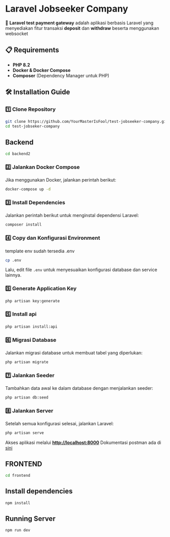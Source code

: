 # Laravel Jobseeker Company

🚀 **Laravel test payment gateway** adalah aplikasi berbasis Laravel yang menyediakan fitur transaksi **deposit** dan **withdraw** beserta menggunakan websocket

## 📋 Requirements

- **PHP 8.2**
- **Docker & Docker Compose**
- **Composer** (Dependency Manager untuk PHP)



## 🛠️ Installation Guide
### 1️⃣ Clone Repository
```bash
git clone https://github.com/YourMasterIsFool/test-jobseeker-company.git
cd test-jobseker-company
```


## Backend

```bash
cd backend2
```
### 2️⃣ Jalankan Docker Compose
Jika menggunakan Docker, jalankan perintah berikut:
```bash
docker-compose up -d
```

### 3️⃣ Install Dependencies
Jalankan perintah berikut untuk menginstal dependensi Laravel:
```bash
composer install
```

### 4️⃣ Copy dan Konfigurasi Environment
template env sudah tersedia .env
```bash
cp .env
```
Lalu, edit file `.env` untuk menyesuaikan konfigurasi database dan service lainnya.

### 5️⃣ Generate Application Key
```bash
php artisan key:generate
```
### 5️⃣ Install api
```bash
php artisan install:api
```
### 6️⃣ Migrasi Database
Jalankan migrasi database untuk membuat tabel yang diperlukan:
```bash
php artisan migrate
```

### 7️⃣ Jalankan Seeder
Tambahkan data awal ke dalam database dengan menjalankan seeder:
```bash
php artisan db:seed
```

### 8️⃣ Jalankan Server
Setelah semua konfigurasi selesai, jalankan Laravel:
```bash
php artisan serve
```
Akses aplikasi melalui **[http://localhost:8000](http://localhost:8000)**
Dokumentasi postman ada di [sini](https://app.getpostman.com/join-team?invite_code=db2eb05bc70ff2dd23537baee9fb104e621662464d634d06d7370fde6374b78a&target_code=d33ebc7b7e5a14326ce62f5e2e13549a)


## FRONTEND

```bash
cd frontend
```
## Install dependencies
```bash
npm install
```
## Running Server
```bash
npm run dev
```



